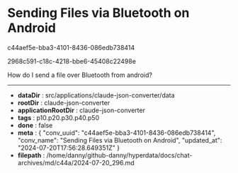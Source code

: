 # Sending Files via Bluetooth on Android

c44aef5e-bba3-4101-8436-086edb738414

2968c591-c18c-4218-bbe6-45408c22498e

How do I send a file over Bluetooth from android?

---

* **dataDir** : src/applications/claude-json-converter/data
* **rootDir** : claude-json-converter
* **applicationRootDir** : claude-json-converter
* **tags** : p10.p20.p30.p40.p50
* **done** : false
* **meta** : {
  "conv_uuid": "c44aef5e-bba3-4101-8436-086edb738414",
  "conv_name": "Sending Files via Bluetooth on Android",
  "updated_at": "2024-07-20T17:56:28.649351Z"
}
* **filepath** : /home/danny/github-danny/hyperdata/docs/chat-archives/md/c44a/2024-07-20_296.md